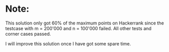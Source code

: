 # Note:

This solution only got 60% of the maximum points on Hackerrank since the testcase with m = 200'000 and n = 100'000 failed.
All other tests and corner cases passed.

I will improve this solution once I have got some spare time.